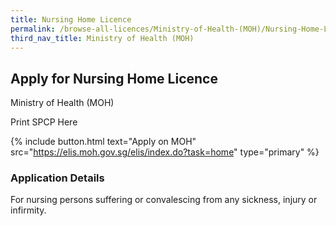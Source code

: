 ```yaml
---
title: Nursing Home Licence
permalink: /browse-all-licences/Ministry-of-Health-(MOH)/Nursing-Home-Licence
third_nav_title: Ministry of Health (MOH)
---
```


## Apply for Nursing Home Licence

Ministry of Health (MOH)

Print SPCP Here


{% include button.html text="Apply on MOH" src="https://elis.moh.gov.sg/elis/index.do?task=home" type="primary" %}

### Application Details

<p>For nursing persons suffering or convalescing from any sickness, injury or infirmity.</p>

